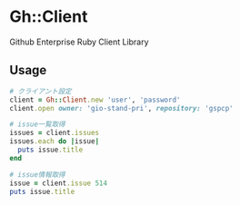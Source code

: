 # Gh::Client

Github Enterprise Ruby Client Library

## Usage

```ruby
# クライアント設定
client = Gh::Client.new 'user', 'password'
client.open owner: 'gio-stand-pri', repository: 'gspcp'

# issue一覧取得
issues = client.issues
issues.each do |issue|
  puts issue.title
end

# issue情報取得
issue = client.issue 514
puts issue.title
```
